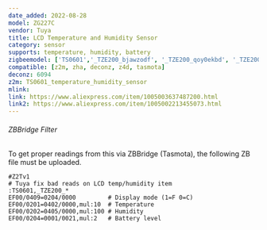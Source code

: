 ```yaml
---
date_added: 2022-08-28
model: ZG227C
vendor: Tuya
title: LCD Temperature and Humidity Sensor
category: sensor
supports: temperature, humidity, battery
zigbeemodel: ['TS0601','_TZE200_bjawzodf', '_TZE200_qoy0ekbd', '_TZE200_bq5c8xfe', '_TZE200_znbl8dj5']
compatible: [z2m, zha, deconz, z4d, tasmota]
deconz: 6094
z2m: TS0601_temperature_humidity_sensor
mlink: 
link: https://www.aliexpress.com/item/1005003637487200.html
link2: https://www.aliexpress.com/item/1005002213455073.html
---
```


###### ZBBridge Filter
To get proper readings from this via ZBBridge (Tasmota), the following ZB file must be uploaded.
```console
#Z2Tv1
# Tuya fix bad reads on LCD temp/humidity item
:TS0601,_TZE200_*
EF00/0409=0204/0000         # Display mode (1=F 0=C)
EF00/0201=0402/0000,mul:10  # Temperature
EF00/0202=0405/0000,mul:100 # Humidity
EF00/0204=0001/0021,mul:2   # Battery level
```
